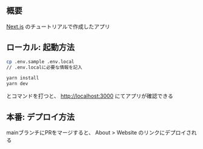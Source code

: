 ## 概要
[Next.js](https://nextjs.org/) のチュートリアルで作成したアプリ

## ローカル: 起動方法

```bash
cp .env.sample .env.local
// .env.localに必要な情報を記入

yarn install
yarn dev
```
とコマンドを打つと、
 [http://localhost:3000](http://localhost:3000) にてアプリが確認できる


## 本番: デプロイ方法
mainブランチにPRをマージすると、
About > Website のリンクにデプロイされる
